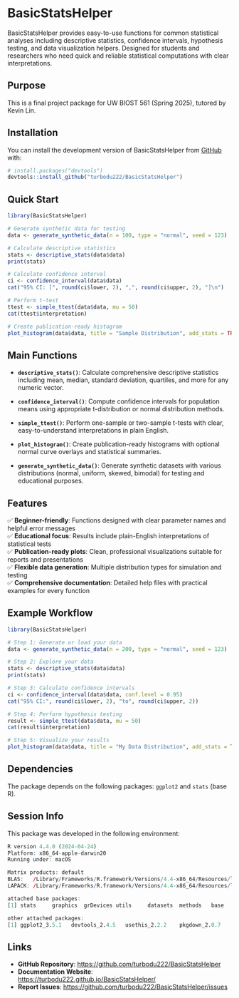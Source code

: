 # BasicStatsHelper

<!-- badges: start -->
<!-- badges: end -->

BasicStatsHelper provides easy-to-use functions for common statistical analyses including descriptive statistics, confidence intervals, hypothesis testing, and data visualization helpers. Designed for students and researchers who need quick and reliable statistical computations with clear interpretations.

## Purpose

This is a final project package for UW BIOST 561 (Spring 2025), tutored by Kevin Lin.

## Installation

You can install the development version of BasicStatsHelper from [GitHub](https://github.com/) with:

``` r
# install.packages("devtools")
devtools::install_github("turbodu222/BasicStatsHelper")
```

## Quick Start

```r
library(BasicStatsHelper)

# Generate synthetic data for testing
data <- generate_synthetic_data(n = 100, type = "normal", seed = 123)

# Calculate descriptive statistics
stats <- descriptive_stats(data$data)
print(stats)

# Calculate confidence interval
ci <- confidence_interval(data$data)
cat("95% CI: [", round(ci$lower, 2), ",", round(ci$upper, 2), "]\n")

# Perform t-test
ttest <- simple_ttest(data$data, mu = 50)
cat(ttest$interpretation)

# Create publication-ready histogram
plot_histogram(data$data, title = "Sample Distribution", add_stats = TRUE)
```

## Main Functions

- **`descriptive_stats()`**: Calculate comprehensive descriptive statistics including mean, median, standard deviation, quartiles, and more for any numeric vector.

- **`confidence_interval()`**: Compute confidence intervals for population means using appropriate t-distribution or normal distribution methods.

- **`simple_ttest()`**: Perform one-sample or two-sample t-tests with clear, easy-to-understand interpretations in plain English.

- **`plot_histogram()`**: Create publication-ready histograms with optional normal curve overlays and statistical summaries.

- **`generate_synthetic_data()`**: Generate synthetic datasets with various distributions (normal, uniform, skewed, bimodal) for testing and educational purposes.

## Features

✅ **Beginner-friendly**: Functions designed with clear parameter names and helpful error messages  
✅ **Educational focus**: Results include plain-English interpretations of statistical tests  
✅ **Publication-ready plots**: Clean, professional visualizations suitable for reports and presentations  
✅ **Flexible data generation**: Multiple distribution types for simulation and testing  
✅ **Comprehensive documentation**: Detailed help files with practical examples for every function

## Example Workflow

```r
library(BasicStatsHelper)

# Step 1: Generate or load your data
data <- generate_synthetic_data(n = 200, type = "normal", seed = 123)

# Step 2: Explore your data
stats <- descriptive_stats(data$data)
print(stats)

# Step 3: Calculate confidence intervals
ci <- confidence_interval(data$data, conf.level = 0.95)
cat("95% CI:", round(ci$lower, 2), "to", round(ci$upper, 2))

# Step 4: Perform hypothesis testing
result <- simple_ttest(data$data, mu = 50)
cat(result$interpretation)

# Step 5: Visualize your results
plot_histogram(data$data, title = "My Data Distribution", add_stats = TRUE)
```

## Dependencies

The package depends on the following packages: `ggplot2` and `stats` (base R).

## Session Info

This package was developed in the following environment:

```r
R version 4.4.0 (2024-04-24)
Platform: x86_64-apple-darwin20
Running under: macOS

Matrix products: default
BLAS:   /Library/Frameworks/R.framework/Versions/4.4-x86_64/Resources/lib/libRblas.0.dylib 
LAPACK: /Library/Frameworks/R.framework/Versions/4.4-x86_64/Resources/lib/libRlapack.dylib

attached base packages:
[1] stats     graphics  grDevices utils     datasets  methods   base     

other attached packages:
[1] ggplot2_3.5.1   devtools_2.4.5   usethis_2.2.2    pkgdown_2.0.7
```

## Links

- **GitHub Repository**: https://github.com/turbodu222/BasicStatsHelper
- **Documentation Website**: https://turbodu222.github.io/BasicStatsHelper/
- **Report Issues**: https://github.com/turbodu222/BasicStatsHelper/issues
